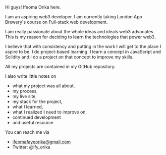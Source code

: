 Hi guys! Ifeoma Orika here. 

I am an aspiring web3 developer. I am currently taking London App Brewery's course on Full-stack web development. 

I am really passionate about the whole ideas and ideals web3 advocates. This is my reason for deciding to learn the technologies that power web3. 

I believe that with consistency and putting in the work I will get to the place I aspire to be. 
I do project-based learning. I learn a concept in JavaScript and Solidity and I do a project on that concept to improve my skills.

All my projects are contained in my GitHub repository. 

I also write little notes on 
* what my project was all about, 
* my process, 
* my live site, 
* my stack for the project, 
* what I learned, 
* what I realized I need to improve on, 
* continued development 
* and useful resource


You can reach me via
* ifeomafayeorika@gmail.com
* Twitter: @ify_orika
 


